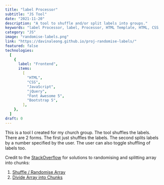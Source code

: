 ```yaml
---
title: "label Processor"
subtitle: "JS Tool"
date: "2021-11-20"
description: "A tool to shuffle and/or split labels into groups."
keywords: "label Processor, label, Processor, HTML Template, HTML, CSS, jQuery, Bootstrap 5, Font Awesome 5, Flex, JavaScript, JS"
category: "JS"
image: "randomise-labels.png"
link: "https://davinaleong.github.io/proj-randomise-labels/"
featured: false
technologies:
  [
    {
      label: "Frontend",
      items:
        [
          "HTML",
          "CSS",
          "JavaScript",
          "jQuery",
          "Font Awesome 5",
          "Bootstrap 5",
        ],
    },
  ]
draft: 0
---
```


This is a tool I created for my church group. The tool shuffles the labels. There are 2 forms. The first just shuffles the labels. The second splits labels by a number specified by the user. The user can also toggle shuffling of labels too.

Credit to the [StackOverflow](https://stackoverflow.com/) for solutions to randomising and splitting array into chunks:

1. [Shuffle / Randomise Array](https://stackoverflow.com/questions/2450954/how-to-randomize-shuffle-a-javascript-array)
1. [Divide Array into Chunks](https://stackoverflow.com/questions/8495687/split-array-into-chunks)
